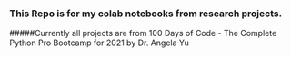 
### This Repo is for my colab notebooks from research projects.
#####Currently all projects are from 100 Days of Code - The Complete Python Pro Bootcamp for 2021 by Dr. Angela Yu
